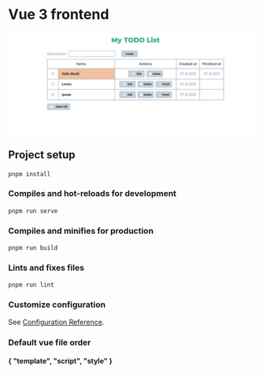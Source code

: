 # Vue 3 frontend

![Wireframe TODO List App](./src/assets/FrontEndExample.png)

## Project setup
```
pnpm install
```

### Compiles and hot-reloads for development
```
pnpm run serve
```

### Compiles and minifies for production
```
pnpm run build
```

### Lints and fixes files
```
pnpm run lint
```

### Customize configuration
See [Configuration Reference](https://cli.vuejs.org/config/).

### Default vue file order
#### { "template", "script", "style" }